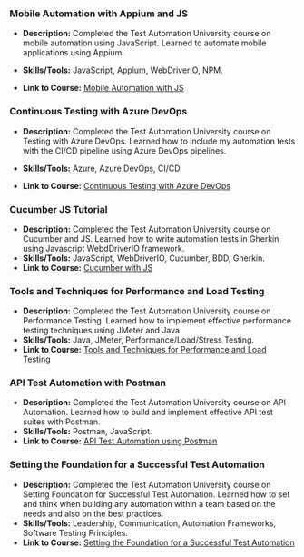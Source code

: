 ### Mobile Automation with Appium and JS

- **Description:** Completed the Test Automation University course on mobile automation using JavaScript. Learned to automate mobile applications using Appium.

- **Skills/Tools:** JavaScript, Appium, WebDriverIO, NPM.

- **Link to Course:** [Mobile Automation with JS](https://testautomationu.applitools.com/appium-javascript-tutorial/)

### Continuous Testing with Azure DevOps

- **Description:** Completed the Test Automation University course on Testing with Azure DevOps. Learned how to include my automation tests with the CI/CD pipeline using Azure DevOps pipelines.

- **Skills/Tools:** Azure, Azure DevOps, CI/CD.

- **Link to Course:** [Continuous Testing with Azure DevOps](https://testautomationu.applitools.com/azure-devops-tutorial/)

### Cucumber JS Tutorial
- **Description:** Completed the Test Automation University course on Cucumber and JS. Learned how to write automation tests in Gherkin using Javascript WebdDriverIO framework.
- **Skills/Tools:** JavaScript, WebDriverIO, Cucumber, BDD, Gherkin.
- **Link to Course:** [Cucumber with JS](https://testautomationu.applitools.com/cucumber-javascript-tutorial/)

### Tools and Techniques for Performance and Load Testing
- **Description:** Completed the Test Automation University course on Performance Testing. Learned how to implement effective performance testing techniques using JMeter and Java.
- **Skills/Tools:** Java, JMeter, Performance/Load/Stress Testing.
- **Link to Course:** [Tools and Techniques for Performance and Load Testing](https://testautomationu.applitools.com/performance-and-load-testing/)

### API Test Automation with Postman
- **Description:** Completed the Test Automation University course on API Automation. Learned how to build and implement effective API test suites with Postman.
- **Skills/Tools:** Postman, JavaScript.
- **Link to Course:** [API Test Automation using Postman](https://testautomationu.applitools.com/postman-tutorial/)

### Setting the Foundation for a Successful Test Automation
- **Description:** Completed the Test Automation University course on Setting Foundation for Successful Test Automation. Learned how to set and think when building any automation within a team based on the needs and also on the best practices.
- **Skills/Tools:** Leadership, Communication, Automation Frameworks, Software Testing Principles.
- **Link to Course:** [Setting the Foundation for a Successful Test Automation](https://testautomationu.applitools.com/setting-a-foundation-for-successful-test-automation/)
